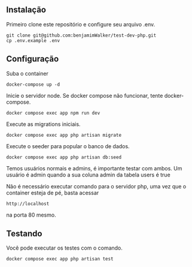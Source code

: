 ## Instalação

Primeiro clone este repositório e configure seu arquivo .env.

```
git clone git@github.com:benjamimWalker/test-dev-php.git
cp .env.example .env
```
## Configuração
Suba o container

```
docker-compose up -d
```
Inicie o servidor node. Se docker compose não funcionar, tente docker-compose.

```
docker compose exec app npm run dev
```

Execute as migrations iniciais.

```
docker compose exec app php artisan migrate
```

Execute o seeder para popular o banco de dados.

```
docker compose exec app php artisan db:seed
```

Temos usuários normais e admins, é importante testar com ambos.
Um usuário é admin quando a sua coluna admin da tabela users é true

Não é necessário executar comando para o servidor php, uma vez que o container esteja de pé, basta acessar
```
http://localhost
```
na porta 80 mesmo.

## Testando

Você pode executar os testes com o comando.
```
docker compose exec app php artisan test
```
